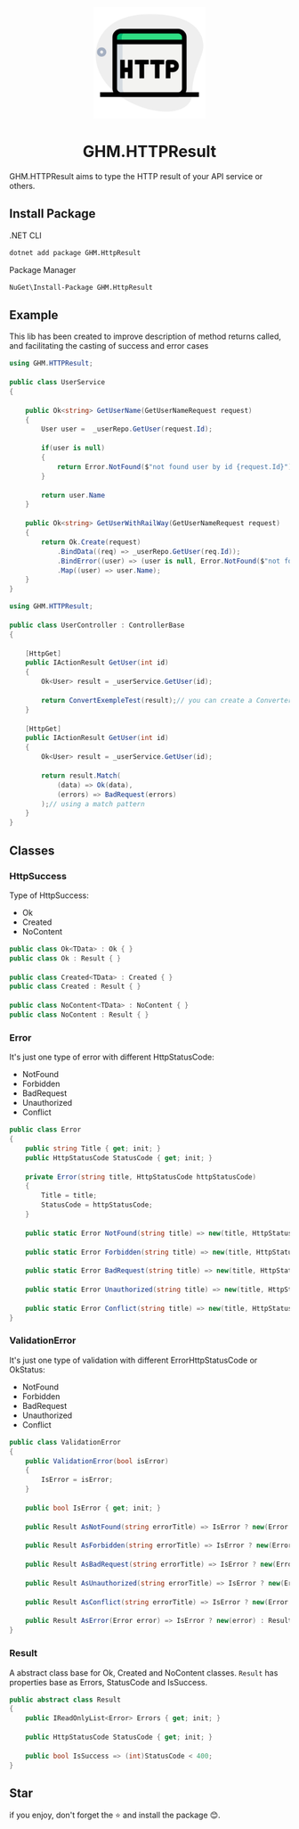 <p align="center">
<img src="logo.png" alt="logo" width="200px"/>
</p>

<h1 align="center"> GHM.HTTPResult </h1>

GHM.HTTPResult aims to type the HTTP result of your API service or others.

## Install Package

.NET CLI

```sh
dotnet add package GHM.HttpResult
```

Package Manager

```sh
NuGet\Install-Package GHM.HttpResult
```

## Example

This lib has been created to improve description of method returns called, and facilitating the casting of success and error cases

```csharp
using GHM.HTTPResult;

public class UserService
{

    public Ok<string> GetUserName(GetUserNameRequest request)
    {
        User user =  _userRepo.GetUser(request.Id);

        if(user is null)
        {
            return Error.NotFound($"not found user by id {request.Id}");
        }

        return user.Name
    }

    public Ok<string> GetUserWithRailWay(GetUserNameRequest request)
    {
        return Ok.Create(request)
            .BindData((req) => _userRepo.GetUser(req.Id));
            .BindError((user) => (user is null, Error.NotFound($"not found user by id {request.Id}")))
            .Map((user) => user.Name);
    }
}

```

```csharp
using GHM.HTTPResult;

public class UserController : ControllerBase
{

    [HttpGet]
    public IActionResult GetUser(int id)
    {
        Ok<User> result = _userService.GetUser(id);

        return ConvertExempleTest(result);// you can create a Converter to change return from Result to Action automatically
    }

    [HttpGet]
    public IActionResult GetUser(int id)
    {
        Ok<User> result = _userService.GetUser(id);

        return result.Match(
            (data) => Ok(data),
            (errors) => BadRequest(errors)
        );// using a match pattern
    }
}

```

## Classes

### HttpSuccess

Type of HttpSuccess:

- Ok
- Created
- NoContent

```csharp
public class Ok<TData> : Ok { }
public class Ok : Result { }

public class Created<TData> : Created { }
public class Created : Result { }

public class NoContent<TData> : NoContent { }
public class NoContent : Result { }

```

### Error

It's just one type of error with different HttpStatusCode:

- NotFound
- Forbidden
- BadRequest
- Unauthorized
- Conflict

```csharp
public class Error
{
    public string Title { get; init; }
    public HttpStatusCode StatusCode { get; init; }

    private Error(string title, HttpStatusCode httpStatusCode)
    {
        Title = title;
        StatusCode = httpStatusCode;
    }

    public static Error NotFound(string title) => new(title, HttpStatusCode.NotFound);

    public static Error Forbidden(string title) => new(title, HttpStatusCode.Forbidden);

    public static Error BadRequest(string title) => new(title, HttpStatusCode.BadRequest);

    public static Error Unauthorized(string title) => new(title, HttpStatusCode.Unauthorized);

    public static Error Conflict(string title) => new(title, HttpStatusCode.Conflict);
}

```

### ValidationError

It's just one type of validation with different ErrorHttpStatusCode or OkStatus:

- NotFound
- Forbidden
- BadRequest
- Unauthorized
- Conflict

```csharp
public class ValidationError
{
    public ValidationError(bool isError)
    {
        IsError = isError;
    }

    public bool IsError { get; init; }

    public Result AsNotFound(string errorTitle) => IsError ? new(Error.NotFound(errorTitle)) : Result.Successful;

    public Result AsForbidden(string errorTitle) => IsError ? new(Error.Forbidden(errorTitle)) : Result.Successful;

    public Result AsBadRequest(string errorTitle) => IsError ? new(Error.BadRequest(errorTitle)) : Result.Successful;

    public Result AsUnauthorized(string errorTitle) => IsError ? new(Error.Unauthorized(errorTitle)) : Result.Successful;

    public Result AsConflict(string errorTitle) => IsError ? new(Error.Conflict(errorTitle)) : Result.Successful;

    public Result AsError(Error error) => IsError ? new(error) : Result.Successful;
}
```

### Result

A abstract class base for Ok, Created and NoContent classes.
`Result` has properties base as Errors, StatusCode and IsSuccess.

```csharp
public abstract class Result
{
    public IReadOnlyList<Error> Errors { get; init; }

    public HttpStatusCode StatusCode { get; init; }

    public bool IsSuccess => (int)StatusCode < 400;
}
```

## Star

if you enjoy, don't forget the ⭐ and install the package 😊.
